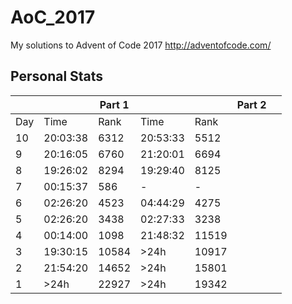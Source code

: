 # AoC_2017
My solutions to Advent of Code 2017
http://adventofcode.com/

## Personal Stats
| ||Part 1|||Part 2||
|-|-|-|-|-|-|-|
|Day|Time|Rank|Time|Rank|
|10|20:03:38|6312|20:53:33|5512|
|9|20:16:05|6760|21:20:01|6694|
|8|19:26:02|8294|19:29:40|8125|
|7|00:15:37|586|-|-|
|6|02:26:20|4523|04:44:29|4275 |
|5|02:26:20|3438|02:27:33|3238|
|4|00:14:00|1098|21:48:32|11519|
|3|19:30:15|10584| >24h|10917|
|2|21:54:20|14652| >24h|15801|
|1|>24h|22927| >24h|19342|
